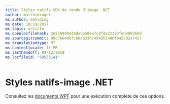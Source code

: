 ```yaml
---
title: Styles natifs-SDK de rendu d’image .NET
author: matthidinger
ms.author: mahiding
ms.date: 10/19/2017
ms.topic: article
ms.openlocfilehash: 2e5589d9438da5a586a7cdfde22322fed408360d
ms.sourcegitcommit: 99c7b64d6fc66da336c454951406fb42cd2a7427
ms.translationtype: MT
ms.contentlocale: fr-FR
ms.lasthandoff: 04/12/2019
ms.locfileid: "59553141"
---
```

# <a name="native-styling---net-image"></a>Styles natifs-image .NET

Consultez les [documents WPF](../net-wpf/getting-started.md) pour une exécution complète de ces options.